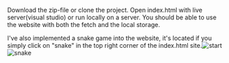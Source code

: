 Download the zip-file or clone the project. Open index.html with live server(visual studio) or run locally on a server.
You should be able to use the website with both the fetch and the local storage.

I've also implemented a snake game into the website, it's located if you simply click on "snake" in the top right corner of the index.html site.![start](https://user-images.githubusercontent.com/70509004/112964651-d0b30c80-9148-11eb-9a83-43df9afe5025.jpg)
![snake](https://user-images.githubusercontent.com/70509004/112964672-d6105700-9148-11eb-9a4d-4648eddf184f.png)
